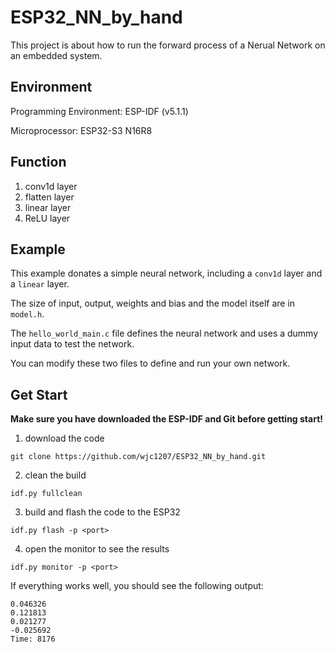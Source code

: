 # ESP32_NN_by_hand

This project is about how to run the forward process of a Nerual Network on an embedded system.

## Environment

Programming Environment: ESP-IDF (v5.1.1)

Microprocessor: ESP32-S3 N16R8

## Function

1. conv1d layer
2. flatten layer
3. linear layer
4. ReLU layer

## Example

This example donates a simple neural network, including a ```conv1d``` layer and a ```linear``` layer. 

The size of input, output, weights and bias and the model itself are in ```model.h```. 

The ```hello_world_main.c``` file defines the neural network and uses a dummy input data to test the network.

You can modify these two files to define and run your own network.

## Get Start

**Make sure you have downloaded the ESP-IDF and Git before getting start!**

1. download the code
```
git clone https://github.com/wjc1207/ESP32_NN_by_hand.git
```
2. clean the build
```
idf.py fullclean
```
3. build and flash the code to the ESP32
```
idf.py flash -p <port>
```
4. open the monitor to see the results
```
idf.py monitor -p <port>
```

If everything works well, you should see the following output:
```
0.046326
0.121813
0.021277
-0.025692
Time: 8176
```
